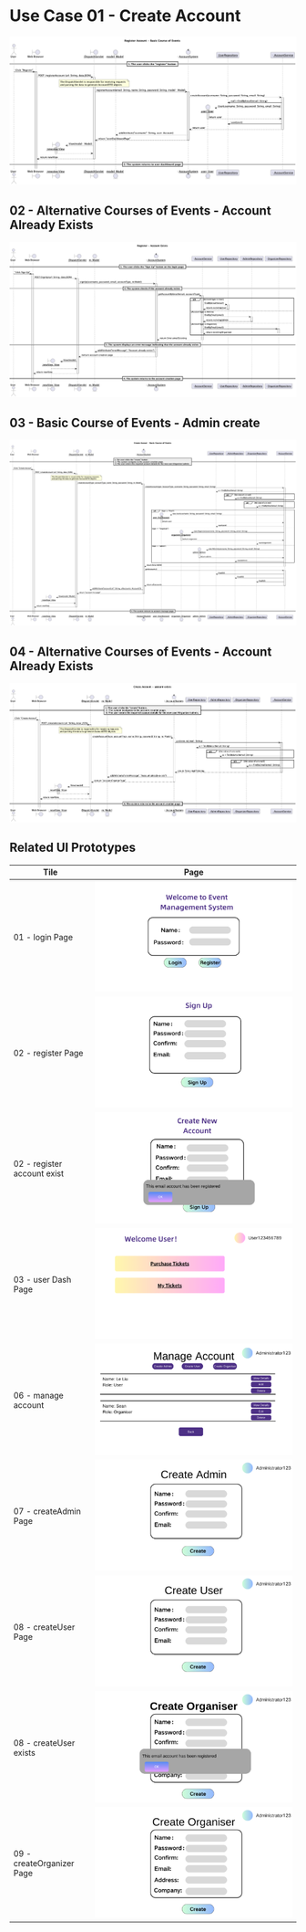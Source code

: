 # Use Case 01 - Create Account

![Use Case Name - Basic Course of Events](/03-design/usecases/images/01-register-basic.png)

## 02 - Alternative Courses of Events - Account Already Exists



![Use Case Name - Basic Course of Events](/03-design/usecases/images/01-alternate-register-account-existed.png)

## 03 - Basic Course of Events - Admin create


![Create Account - Basic](/03-design/usecases/images/01-create-accout-basic.png)
## 04 - Alternative Courses of Events - Account Already Exists


![Create Account - Account existed](/03-design/usecases/images/01-alternate-create-account-existed.png)
## Related UI Prototypes
| Tile | Page |
| --- | --- |
| 01 - login Page | ![Login Page](/01-requirements/ui/01-login-page.png) |
| 02 - register Page | ![Account Creation Page](/01-requirements/ui/02-register-page.png) |
| 02 - register account exist| ![account exist](/01-requirements/ui/02-register-page-account-exist.png)|
| 03 - user Dash Page | ![User Dashboard](/01-requirements/ui/03-user-dash-page.png) |
| 06 - manage account    |  ![Account Management Page](/01-requirements/ui/06-manage-account.png) | 
| 07 - createAdmin Page    | ![CreateAdmin Page](/01-requirements//ui/07-create-admin.png) | 
| 08 - createUser Page|![CreateUser Page](/01-requirements/ui/08-create-user.png)|
| 08 - createUser exists| ![](/01-requirements/ui/08-create-user-exists.png)|
| 09 - createOrganizer Page| ![CreateOrganizer Page](/01-requirements/ui/09-create-organiser.png)|
